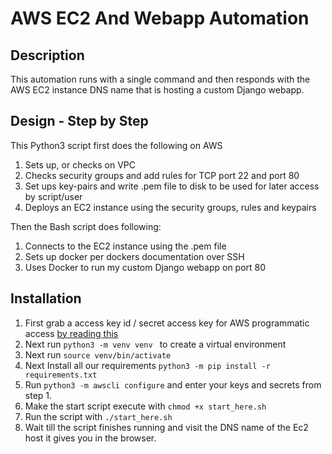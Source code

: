 # AWS EC2 And Webapp Automation

## Description
This automation runs with a single command and then responds with the AWS EC2 instance DNS name
that is hosting a custom Django webapp. 

## Design - Step by Step

This Python3 script first does the following on AWS

1. Sets up, or checks on VPC 
2. Checks security groups and add rules for TCP port 22 and port 80
3. Set ups key-pairs and write .pem file to disk to be used for later access by script/user
4. Deploys an EC2 instance using the security groups, rules and keypairs

Then the Bash script does following:
1. Connects to the EC2 instance using the .pem file
2. Sets up docker per dockers documentation over SSH
3. Uses Docker to run my custom Django webapp on port 80

## Installation

1. First grab a access key id / secret access key for AWS programmatic access [by reading this](https://docs.aws.amazon.com/general/latest/gr/aws-sec-cred-types.html#access-keys-and-secret-access-keys)
2. Next run ```python3 -m venv venv ``` to create a virtual environment
3. Next run ```source venv/bin/activate```
4. Next Install all our requirements ```python3 -m pip install -r requirements.txt ``` 
5. Run ```python3 -m awscli configure``` and enter your keys and secrets from step 1.
6. Make the start script execute with ```chmod +x start_here.sh ```
7. Run the script with ```./start_here.sh```
8. Wait till the script finishes running and visit the DNS name of the Ec2 host it gives you in the browser.
